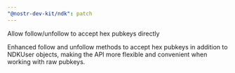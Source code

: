 ```yaml
---
"@nostr-dev-kit/ndk": patch
---
```


Allow follow/unfollow to accept hex pubkeys directly

Enhanced follow and unfollow methods to accept hex pubkeys in addition to NDKUser objects, making the API more flexible and convenient when working with raw pubkeys.
